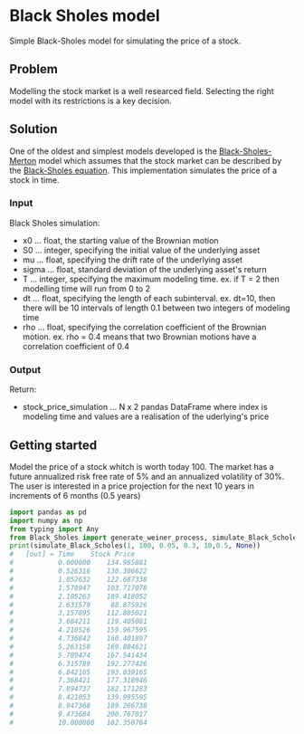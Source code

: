 # Black Sholes model
Simple Black-Sholes model for simulating the price of a stock.


## Problem
Modelling the stock market is a well researced field. Selecting the right model with its restrictions is a key decision.

## Solution
One of the oldest and simplest models developed is the [Black-Sholes-Merton](https://en.wikipedia.org/wiki/Black%E2%80%93Scholes_model) model which assumes that the stock market can be described by the [Black-Sholes equation](https://en.wikipedia.org/wiki/Black%E2%80%93Scholes_equation). This implementation simulates the price of a stock in time.

### Input
Black Sholes simulation:
 - x0    ... float, the starting value of the Brownian motion
 - S0    ... integer, specifying the initial value of the underlying asset
 - mu    ... float, specifying the drift rate of the underlying asset 
 - sigma ... float, standard deviation of the underlying asset's return
 - T     ... integer, specifying the maximum modeling time. ex. if T = 2 then modelling time will run from 0 to 2
 - dt    ... float, specifying the length of each subinterval. ex. dt=10, then there will be 10 intervals of length 0.1 between two integers of modeling time 
  - rho  ... float, specifying the correlation coefficient of the Brownian motion. ex. rho = 0.4 means that two Brownian motions have a correlation coefficient of 0.4 

### Output
Return:
 - stock_price_simulation ... N x 2 pandas DataFrame where index is modeling time and values are a realisation of the uderlying's price


## Getting started
Model the price of a stock whitch is worth today 100. The market has a future annualized risk free rate of 5% and an annualized volatility of 30%. The user is interested in a price projection for the next 10 years in increments of 6 months (0.5 years)

``` python
import pandas as pd
import numpy as np
from typing import Any
from Black_Sholes import generate_weiner_process, simulate_Black_Scholes
print(simulate_Black_Scholes(1, 100, 0.05, 0.3, 10,0.5, None))
#   [out] = Time    Stock Price                
#           0.000000    134.985881
#           0.526316    130.306622
#           1.052632    122.687338
#           1.578947    103.717078
#           2.105263    109.418052
#           2.631579     88.875926
#           3.157895    112.805021
#           3.684211    119.405081
#           4.210526    159.967595
#           4.736842    160.401897
#           5.263158    169.804621
#           5.789474    167.541434
#           6.315789    192.277426
#           6.842105    193.039165
#           7.368421    177.318946
#           7.894737    182.171283
#           8.421053    139.995595
#           8.947368    189.266738
#           9.473684    200.767017
#           10.000000   182.350764
```
